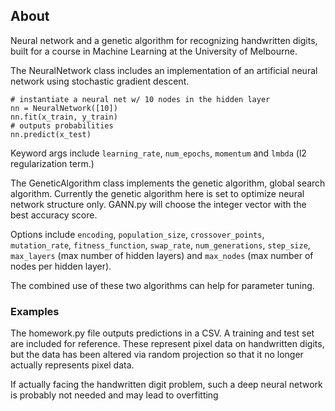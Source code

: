 ## About

Neural network and a genetic algorithm for recognizing handwritten digits, built for a course in Machine Learning at the University of Melbourne.

The NeuralNetwork class includes an implementation of an artificial neural network using stochastic gradient descent.

```
# instantiate a neural net w/ 10 nodes in the hidden layer
nn = NeuralNetwork([10])
nn.fit(x_train, y_train)
# outputs probabilities
nn.predict(x_test)
```
Keyword args include `learning_rate`, `num_epochs`, `momentum` and `lmbda` (l2 regularization term.)

The GeneticAlgorithm class implements the genetic algorithm, global search algorithm. Currently the genetic algorithm here is set to optimize neural network structure only. GANN.py will choose the integer vector with the best accuracy score.

Options include `encoding`, `population_size`, `crossover_points`, `mutation_rate`, 
`fitness_function`, `swap_rate`, `num_generations`, `step_size`, `max_layers` 
(max number of hidden layers) and `max_nodes` (max number of nodes per hidden layer).

The combined use of these two algorithms can help for parameter tuning.

### Examples

The homework.py file outputs predictions in a CSV. A training and test set are included for reference. These represent pixel data on handwritten digits, but the data has been altered via random projection so that it no longer actually represents pixel data.

If actually facing the handwritten digit problem, such a deep neural network is probably not needed and may lead to overfitting

